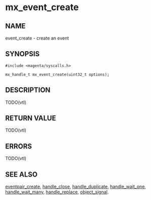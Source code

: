 # mx_event_create

## NAME

event_create - create an event

## SYNOPSIS

```
#include <magenta/syscalls.h>

mx_handle_t mx_event_create(uint32_t options);
```

## DESCRIPTION

TODO(vtl)

## RETURN VALUE

TODO(vtl)

## ERRORS

TODO(vtl)

## SEE ALSO

[eventpair_create](eventpair_create.md),
[handle_close](handle_close.md),
[handle_duplicate](handle_duplicate.md),
[handle_wait_one](handle_wait_one),
[handle_wait_many](handle_wait_many.md),
[handle_replace](handle_replace.md),
[object_signal](object_signal.md).
